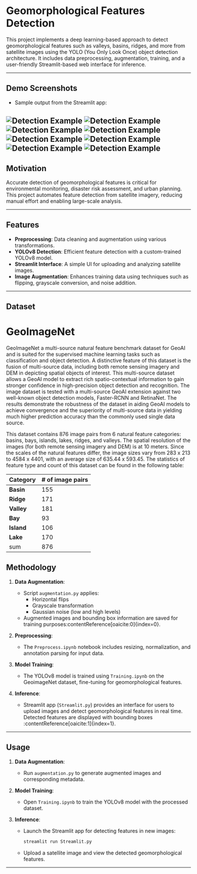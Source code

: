 # Geomorphological Features Detection

This project implements a deep learning-based approach to detect geomorphological features such as valleys, basins, ridges, and more from satellite images using the YOLO (You Only Look Once) object detection architecture. It includes data preprocessing, augmentation, training, and a user-friendly Streamlit-based web interface for inference.
 
---
## Demo Screenshots

- Sample output from the Streamlit app:

![Detection Example](Images/1.png)
![Detection Example](Images/2.png)
![Detection Example](Images/3.png)
![Detection Example](Images/5.png)
![Detection Example](Images/4.png)
![Detection Example](Images/6.png)
![Detection Example](Images/7.png)
![Detection Example](Images/8.png)
---
## Motivation

Accurate detection of geomorphological features is critical for environmental monitoring, disaster risk assessment, and urban planning. This project automates feature detection from satellite imagery, reducing manual effort and enabling large-scale analysis.

---

## Features

- **Preprocessing**: Data cleaning and augmentation using various transformations.
- **YOLOv8 Detection**: Efficient feature detection with a custom-trained YOLOv8 model.
- **Streamlit Interface**: A simple UI for uploading and analyzing satellite images.
- **Image Augmentation**: Enhances training data using techniques such as flipping, grayscale conversion, and noise addition.

---

## Dataset
# GeoImageNet

GeoImageNet a multi-source natural feature benchmark dataset for GeoAI and is suited for the supervised machine learning tasks such as classification and object detection. A distinctive feature of this dataset is the fusion of multi-source data, including both remote sensing imagery and DEM in depicting spatial objects of interest. This multi-source dataset allows a GeoAI model to extract rich spatio-contextual information to gain stronger confidence in high-precision object detection and recognition. The image dataset is tested with a multi-source GeoAI extension against two well-known object detection models, Faster-RCNN and RetinaNet. The results demonstrate the robustness of the dataset in aiding GeoAI models to achieve convergence and the superiority of multi-source data in yielding much higher prediction accuracy than the commonly used single data source.

This dataset contains 876 image pairs from 6 natural feature categories: basins, bays, islands, lakes, ridges, and valleys. The spatial resolution of the images (for both remote sensing imagery and DEM) is at 10 meters. Since the scales of the natural features differ, the image sizes vary from 283 x 213 to 4584 x 4401, with an average size of 635.44 x 593.45. The statistics of feature type and count of this dataset can be found in the following table:

|Category|# of image pairs|
|--|--|
|**Basin**|155|
|**Ridge**|171|
|**Valley**|181|
|**Bay**|93|
|**Island**|106|
|**Lake**|170|
|sum|876|

## Methodology

1. **Data Augmentation**:
   - Script `augmentation.py` applies:
     - Horizontal flips
     - Grayscale transformation
     - Gaussian noise (low and high levels)
   - Augmented images and bounding box information are saved for training purposes&#8203;:contentReference[oaicite:0]{index=0}.

2. **Preprocessing**:
   - The `Preprocess.ipynb` notebook includes resizing, normalization, and annotation parsing for input data.

3. **Model Training**:
   - The YOLOv8 model is trained using `Training.ipynb` on the GeoimageNet dataset, fine-tuning for geomorphological features.

4. **Inference**:
   - Streamlit app (`Streamlit.py`) provides an interface for users to upload images and detect geomorphological features in real time. Detected features are displayed with bounding boxes&#8203;:contentReference[oaicite:1]{index=1}.

---

## Usage

1. **Data Augmentation**:
   - Run `augmentation.py` to generate augmented images and corresponding metadata.

2. **Model Training**:
   - Open `Training.ipynb` to train the YOLOv8 model with the processed dataset.

3. **Inference**:
   - Launch the Streamlit app for detecting features in new images:
     ```bash
     streamlit run Streamlit.py
     ```
   - Upload a satellite image and view the detected geomorphological features.

---


